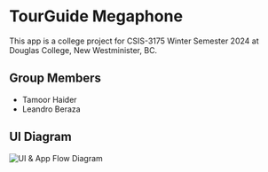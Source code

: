 # TourGuide Megaphone
This app is a college project for CSIS-3175 Winter Semester 2024 at Douglas College, New Westminister, BC.

## Group Members
- Tamoor Haider
- Leandro Beraza

## UI Diagram 
![UI & App Flow Diagram](https://firebasestorage.googleapis.com/v0/b/csis-3175-f8e36.appspot.com/o/TourGuideMegaphone.drawio.svg?alt=media&token=e8fc3c1f-d470-43dc-8b0c-084bfacd06d4)